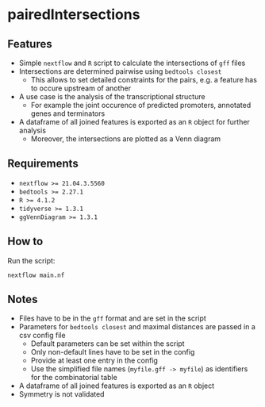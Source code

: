 # pairedIntersections

## Features

* Simple `nextflow` and `R` script to calculate the intersections of `gff` files
* Intersections are determined pairwise using `bedtools closest`
    * This allows to set detailed constraints for the pairs, e.g. a feature has to occure upstream of another
* A use case is the analysis of the transcriptional structure
    * For example the joint occurence of predicted promoters, annotated genes and terminators
 * A dataframe of all joined features is exported as an `R` object for further analysis
    * Moreover, the intersections are plotted as a Venn diagram

## Requirements

* `nextflow >= 21.04.3.5560`
* `bedtools >= 2.27.1`
* `R >= 4.1.2`
* `tidyverse >= 1.3.1`
* `ggVennDiagram >= 1.3.1`

## How to

Run the script:

```
nextflow main.nf
```


## Notes

 * Files have to be in the `gff` format and are set in the script 
 * Parameters for `bedtools closest` and maximal distances are passed in a csv config file
    * Default parameters can be set within the script
    * Only non-default lines have to be set in the config
    * Provide at least one entry in the config
    * Use the simplified file names (`myfile.gff -> myfile`) as identifiers for the combinatorial table
 * A dataframe of all joined features is exported as an `R` object
 * Symmetry is not validated
